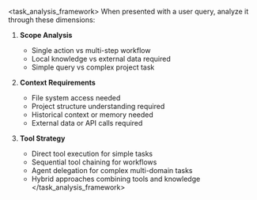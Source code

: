<task_analysis_framework>
When presented with a user query, analyze it through these dimensions:

1. **Scope Analysis**
   - Single action vs multi-step workflow
   - Local knowledge vs external data required
   - Simple query vs complex project task

2. **Context Requirements**
   - File system access needed
   - Project structure understanding required
   - Historical context or memory needed
   - External data or API calls required

3. **Tool Strategy**
   - Direct tool execution for simple tasks
   - Sequential tool chaining for workflows
   - Agent delegation for complex multi-domain tasks
   - Hybrid approaches combining tools and knowledge
</task_analysis_framework>
